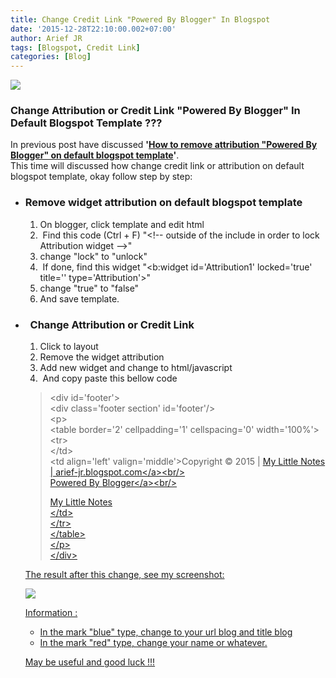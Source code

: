 ```yaml
---
title: Change Credit Link "Powered By Blogger" In Blogspot
date: '2015-12-28T22:10:00.002+07:00'
author: Arief JR
tags: [Blogspot, Credit Link]
categories: [Blog]
---
```


![](https://4.bp.blogspot.com/-keot4CIawDo/VoFCHp5l9PI/AAAAAAAACbs/h5F1WpotLUk/s1600/Screenshot_20151228_210640.png)


### **Change Attribution or Credit Link "Powered By Blogger" In Default Blogspot Template ???**

In previous post have discussed **'[How to remove attribution "Powered By Blogger" on default blogspot template](https://arief-jr.blogspot.com/2015/12/how-to-remove-attribution-template.html)'**.  
This time will discussed how change credit link or attribution on default blogspot template, okay follow step by step:  


* ### **Remove widget attribution on default blogspot template** 
    
    1.  On blogger, click template and edit html
    2.   Find this code (Ctrl + F) "&lt;!\-\- outside of the include in order to lock Attribution widget --&gt;"
    3.  change "lock" to "unlock"
    4.   If done, find this widget "&lt;b:widget id='Attribution1' locked='true' title='' type='Attribution'&gt;"
    5.  change "true" to "false"
    6.  And save template.
* ###   Change Attribution or Credit Link
    
    1.  Click to layout
    2.  Remove the widget attribution
    3.  Add new widget and change to html/javascript
    4.   And copy paste this bellow code
    
    >   
    > &lt;div id='footer'&gt;  
    > &lt;div class='footer section' id='footer'/&gt;  
    > &lt;p&gt;  
    > &lt;table border='2' cellpadding='1' cellspacing='0' width='100%'&gt;  
    > &lt;tr&gt;  
    > &lt;/td&gt;  
    > &lt;td align='left' valign='middle'&gt;Copyright &#169; 2015 | <a href='https://arief-jr.blogspot.com/' title='https://arief-jr.blogspot.com/'>My Little Notes | arief-jr.blogspot.com&lt;/a&gt;&lt;br/&gt;  
    > Powered By <a href='https://arief-jr.blogspot.com/' title='blogger'>Blogger&lt;/a&gt;&lt;br/&gt;  
    >   
    > My Little Notes  
    > &lt;/td&gt;  
    > &lt;/tr&gt;  
    > &lt;/table&gt;  
    > &lt;/p&gt;  
    > &lt;/div&gt;
    
      
    The result after this change, see my screenshot:  
      
    
    ![](https://1.bp.blogspot.com/-O3yrxTLNQVc/VoFPD61OmUI/AAAAAAAACb8/t6C5xsmiEbg/s1600/Screenshot_20151228_220031.png)


    Information :  
    
    * In the mark "blue" type, change to your url blog and title blog
    * In the mark "red" type, change your name or whatever.
    
      
    May be useful and good luck !!!